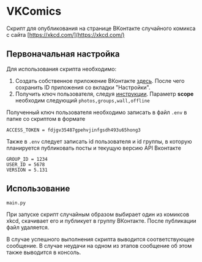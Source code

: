 # VKComics

Скрипт для опубликования на странице ВКонтакте случайного комикса с сайта [https://xkcd.com/](https://xkcd.com/)

## Первоначальная настройка

Для использования скрипта необходимо:

1. Создать собственное приложение ВКонтакте [здесь](https://vk.com/editapp?act=create). После чего сохранить ID приложения со вкладки "Настройки".
2. Получить ключ пользователя, следуя [инструкции](https://vk.com/dev/implicit_flow_user). Параметр **scope** необходим следующий `photos,groups,wall,offline`

Полученный ключ пользователя необходимо записать в файл `.env` в папке со скриптом в формате

    ACCESS_TOKEN = fdjgv35487gpehvjinfgsdh493u65hong3

Также в `.env` следует записать id пользователя и id группы, в которую планируется публиковать посты и текущую версию API Вконтакте

    GROUP_ID = 1234
    USER_ID = 5678
	VERSION = 5.131
    
## Использование

    main.py

При запуске скрипт случайным образом выбирает один из комиксов xkcd, скачивает его и публикует в группу ВКонтакте. После публикации файл удаляется.

В случае успешного выполнения скрипта выводится соответствующее сообщение. В случае неудачи на одном из этапов сообщение об этом также выводится в консоль.
